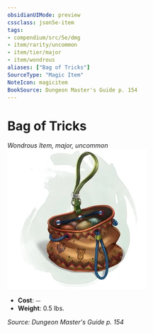 ```yaml
---
obsidianUIMode: preview
cssclass: json5e-item
tags:
- compendium/src/5e/dmg
- item/rarity/uncommon
- item/tier/major
- item/wondrous
aliases: ["Bag of Tricks"]
SourceType: "Magic Item"
NoteIcon: magicitem
BookSource: Dungeon Master's Guide p. 154
---
```

# Bag of Tricks
*Wondrous Item, major, uncommon*  
![](https://raw.githubusercontent.com/5etools-mirror-2/5etools-img/main/items/DMG/Bag%20of%20Tricks.webp#right)  

- **Cost**: ⏤
- **Weight**: 0.5 lbs.

*Source: Dungeon Master's Guide p. 154*
